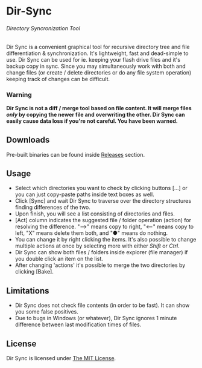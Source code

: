 # Dir-Sync
###### Directory Syncronization Tool
Dir Sync is a convenient graphical tool for recursive directory tree and file differentiation & synchronization.
It's lightweight, fast and dead-simple to use. Dir Sync can be used for ie. keeping your flash drive files and it's backup copy in sync.
Since you may simultaneously work with both and change files (or create / delete directories or do any file system operation) keeping 
track of changes can be difficult.

### Warning
**Dir Sync is not a diff / merge tool based on file content. It will merge files _only_ by copying the newer file and overwriting the other.
Dir Sync can easily cause data loss if you're not careful. You have been warned.**

## Downloads
Pre-built binaries can be found inside [Releases](https://github.com/ahmetsait/Dir-Sync/releases) section.

## Usage
- Select which directories you want to check by clicking buttons [...] or you can just copy-paste paths inside text boxes as well.
- Click [Sync] and wait Dir Sync to traverse over the directory structures finding differences of the two.
- Upon finish, you will see a list consisting of directories and files.
- [Act] column indicates the suggested file / folder operation (action) for resolving the difference.
"-->" means copy to right, "<--" means copy to left, "X" means delete them both, and "●" means do nothing.
- You can change it by right clicking the items. It's also possible to change multiple actions at once by selecting more with either _Shift_ or _Ctrl_.
- Dir Sync can show both files / folders inside explorer (file manager) if you double click an item on the list.
- After changing 'actions' it's possible to merge the two directories by clicking [Bake].

## Limitations
- Dir Sync does not check file contents (in order to be fast). It can show you some false positives.
- Due to bugs in Windows (or whatever), Dir Sync ignores 1 minute difference between last modification times of files.

## License
Dir Sync is licensed under [The MIT License](LICENSE).

